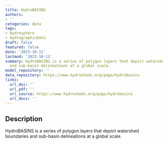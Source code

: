 ```yaml
---
title: HydroBASINS
authors:
- ''
categories: data
tags:
- Hydrosphere
- HydrographicData
draft: false
featured: false
date: '2023-10-11'
lastmod: '2023-10-11'
summary: HydroBASINS is a series of polygon layers that depict watershed boundaries
  and sub-basin delineations at a global scale.
model_repository: ''
data_repository: https://www.hydrosheds.org/page/hydrobasins
links:
  url_doi: ''
  url_pdf: ''
  url_source: https://www.hydrosheds.org/page/hydrobasins
  url_docs: ''
---
```


## Description

HydroBASINS is a series of polygon layers that depict watershed boundaries and sub-basin delineations at a global scale.

